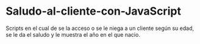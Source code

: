 # Saludo-al-cliente-con-JavaScript
Scripts en el cual de se la acceso o se le niega a un cliente según su edad, se le da el saludo y le muestra el año en el que nacio.
